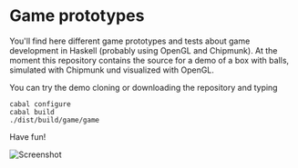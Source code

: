 Game prototypes
===============

You'll find here different game prototypes and tests about game development in
Haskell (probably using OpenGL and Chipmunk).  At the moment this repository
contains the source for a demo of a box with balls, simulated with Chipmunk und
visualized with OpenGL.

You can try the demo cloning or downloading the repository and typing

    cabal configure
    cabal build
    ./dist/build/game/game

Have fun!

![Screenshot](https://github.com/mlesniak/game/blob/master/screenshot.png?raw=true "Screenshot")

